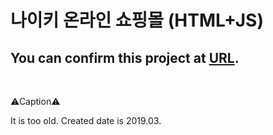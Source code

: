 # 나이키 온라인 쇼핑몰 (HTML+JS)

## You can confirm this project at <a href="korean-sh.github.io/Nike/">URL</a>.

<br/>

⚠Caption⚠

It is too old. Created date is 2019.03.
